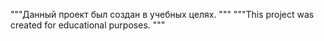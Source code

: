 """Данный проект был создан в учебных целях.  """
"""This project was created for educational purposes.  """
